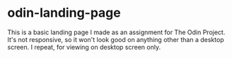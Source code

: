 # odin-landing-page
This is a basic landing page I made as an assignment for The Odin Project. It's not responsive, so it won't look good on anything other than a desktop screen. I repeat, for viewing on desktop screen only.